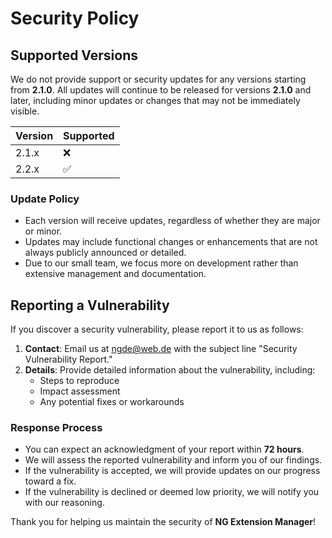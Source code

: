# Security Policy

## Supported Versions

We do not provide support or security updates for any versions starting from **2.1.0**. All updates will continue to be released for versions **2.1.0** and later, including minor updates or changes that may not be immediately visible.

| Version | Supported          |
| ------- | ------------------ |
| 2.1.x   | :x:                |
| 2.2.x   | :white_check_mark: |

### Update Policy

- Each version will receive updates, regardless of whether they are major or minor.
- Updates may include functional changes or enhancements that are not always publicly announced or detailed.
- Due to our small team, we focus more on development rather than extensive management and documentation.

## Reporting a Vulnerability

If you discover a security vulnerability, please report it to us as follows:

1. **Contact**: Email us at [ngde@web.de](mailto:ngde@web.de) with the subject line "Security Vulnerability Report."
2. **Details**: Provide detailed information about the vulnerability, including:
   - Steps to reproduce
   - Impact assessment
   - Any potential fixes or workarounds

### Response Process

- You can expect an acknowledgment of your report within **72 hours**.
- We will assess the reported vulnerability and inform you of our findings.
- If the vulnerability is accepted, we will provide updates on our progress toward a fix.
- If the vulnerability is declined or deemed low priority, we will notify you with our reasoning.

Thank you for helping us maintain the security of **NG Extension Manager**!
